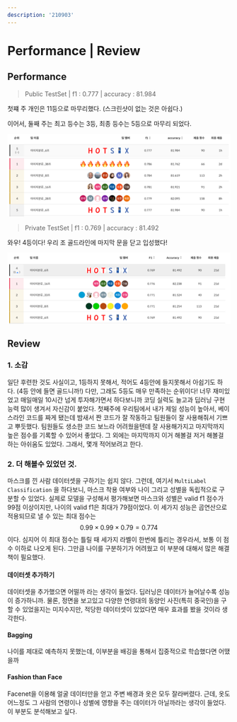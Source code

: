 ```yaml
---
description: '210903'
---
```


# Performance \| Review

## Performance

> Public TestSet \| f1 : 0.777 \| accuracy : 81.984

첫쨰 주 개인은 11등으로 마무리했다. \(스크린샷이 없는 것은 아쉽다.\)

이어서, 둘째 주는 최고 등수는 3등, 최종 등수는 5등으로 마무리 되었다.

![](../../../.gitbook/assets/image%20%281034%29.png)



> Private TestSet \| f1 : 0.769 \| accuracy : 81.492

와우! 4등이다! 우리 조 골드라인에 마지막 문을 닫고 입성했다!

![](../../../.gitbook/assets/image%20%281204%29.png)

## Review

### 1. 소감

일단 후련한 것도 사실이고, 1등하지 못해서, 적어도 4등안에 들지못해서 아쉽기도 하다. \(4등 안에 들면 골드니까!\) 다만, 그래도 5등도 매우 만족하는 순위이다! 너무 재미있었고 매일매일 10시간 넘게 투자해가면서 하다보니까 코딩 실력도 늘고과 딥러닝 구현능력 많이 생겨서 자신감이 붙었다. 첫째주에 우리팀에서 내가 제일 성능이 높아서, 베이스라인 코드를 짜게 됐는데 밤새서 짠 코드가 잘 작동하고 팀원들이 잘 사용해줘서 기쁘고 뿌듯했다. 팀원들도 생소한 코드 보느라 어려웠을텐데 잘 사용해가지고 마지막까지 높은 점수를 기록할 수 있어서 좋았다. 그 외에는 마지막까지 이거 해볼걸 저거 해볼걸 하는 아쉬움도 있었다. 그래서, 몇개 적어보려고 한다.



### 2. 더 해볼수 있었던 것.

마스크를 낀 사람 데이터셋을 구하기는 쉽지 않다. 그런데, 여기서 `MultiLabel Classification` 을 하다보니, 마스크 착용 여부와 나이 그리고 성별을 독립적으로 구분할 수 있었다. 실제로 모델을 구성해서 평가해보면 마스크와 성별은 valid f1 점수가 99점 이상이지만, 나이의 valid f1은 최대가 79점이었다. 이 세가지 성능은 곱연산으로 적용되므로 낼 수 있는 최대 점수는 $$ 0.99 \times 0.99 \times 0.79 = 0.774$$이다. 심지어 이 최대 점수는 틀릴 때 세가지 라벨이 한번에 틀리는 경우라서, 보통 이 점수 이하로 나오게 된다. 그만큼 나이를 구분하기가 어려웠고 이 부분에 대해서 많은 해결책이 필요했다.

#### 데이터셋 추가하기

데이터셋을 추가했으면 어떨까 라는 생각이 들었다. 딥러닝은 데이터가 늘어날수록 성능이 증가하니까. 물론, 정면을 보고있고 다양한 연령대의 동양인 사진\(특히 중국인\)을 구할 수 있었을지는 미지수지만, 적당한 데이터셋이 있었다면 매우 효과를 봤을 것이라 생각한다.

#### Bagging

나이를 제대로 예측하지 못했는데, 이부분을 배깅을 통해서 집중적으로 학습했다면 어땠을까



#### Fashion than Face

Facenet을 이용해 얼굴 데이터만을 얻고 주변 배경과 옷은 모두 잘라버렸다. 근데, 옷도 어느정도 그 사람의 연령이나 성별에 영향을 주는 데이터가 아닐까라는 생각이 들었다. 이 부분도 분석해보고 싶다.

